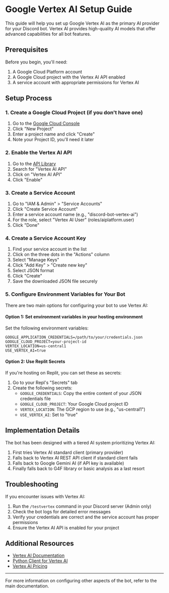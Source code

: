 # Google Vertex AI Setup Guide

This guide will help you set up Google Vertex AI as the primary AI provider for your Discord bot. Vertex AI provides high-quality AI models that offer advanced capabilities for all bot features.

## Prerequisites

Before you begin, you'll need:

1. A Google Cloud Platform account
2. A Google Cloud project with the Vertex AI API enabled
3. A service account with appropriate permissions for Vertex AI

## Setup Process

### 1. Create a Google Cloud Project (if you don't have one)

1. Go to the [Google Cloud Console](https://console.cloud.google.com/)
2. Click "New Project"
3. Enter a project name and click "Create"
4. Note your Project ID, you'll need it later

### 2. Enable the Vertex AI API

1. Go to the [API Library](https://console.cloud.google.com/apis/library)
2. Search for "Vertex AI API"
3. Click on "Vertex AI API" 
4. Click "Enable"

### 3. Create a Service Account

1. Go to "IAM & Admin" > "Service Accounts"
2. Click "Create Service Account"
3. Enter a service account name (e.g., "discord-bot-vertex-ai")
4. For the role, select "Vertex AI User" (roles/aiplatform.user)
5. Click "Done"

### 4. Create a Service Account Key

1. Find your service account in the list
2. Click on the three dots in the "Actions" column
3. Select "Manage Keys"
4. Click "Add Key" > "Create new key"
5. Select JSON format
6. Click "Create"
7. Save the downloaded JSON file securely

### 5. Configure Environment Variables for Your Bot

There are two main options for configuring your bot to use Vertex AI:

#### Option 1: Set environment variables in your hosting environment

Set the following environment variables:

```
GOOGLE_APPLICATION_CREDENTIALS=/path/to/your/credentials.json  
GOOGLE_CLOUD_PROJECT=your-project-id
VERTEX_LOCATION=us-central1
USE_VERTEX_AI=true
```

#### Option 2: Use Replit Secrets

If you're hosting on Replit, you can set these as secrets:

1. Go to your Repl's "Secrets" tab
2. Create the following secrets:
   - `GOOGLE_CREDENTIALS`: Copy the entire content of your JSON credentials file
   - `GOOGLE_CLOUD_PROJECT`: Your Google Cloud project ID
   - `VERTEX_LOCATION`: The GCP region to use (e.g., "us-central1")
   - `USE_VERTEX_AI`: Set to "true"

## Implementation Details

The bot has been designed with a tiered AI system prioritizing Vertex AI:

1. First tries Vertex AI standard client (primary provider)
2. Falls back to Vertex AI REST API client if standard client fails
3. Falls back to Google Gemini AI (if API key is available)
4. Finally falls back to G4F library or basic analysis as a last resort

## Troubleshooting

If you encounter issues with Vertex AI:

1. Run the `/testvertex` command in your Discord server (Admin only)
2. Check the bot logs for detailed error messages
3. Verify your credentials are correct and the service account has proper permissions
4. Ensure the Vertex AI API is enabled for your project

## Additional Resources

- [Vertex AI Documentation](https://cloud.google.com/vertex-ai/docs)
- [Python Client for Vertex AI](https://cloud.google.com/python/docs/reference/aiplatform/latest)
- [Vertex AI Pricing](https://cloud.google.com/vertex-ai/pricing)

---

For more information on configuring other aspects of the bot, refer to the main documentation.